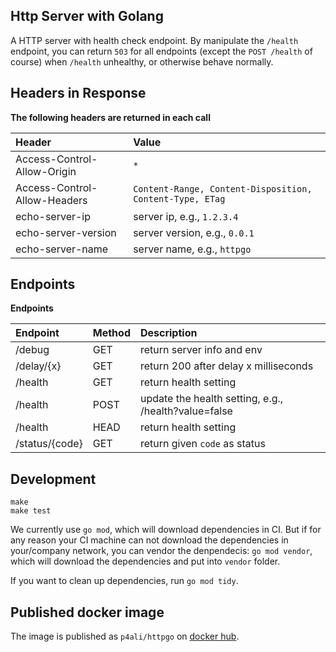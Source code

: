 ## Http Server with Golang

A HTTP server with health check endpoint. By manipulate the `/health` endpoint, you can return `503` for all
endpoints (except the `POST /health` of course) when `/health` unhealthy, or otherwise behave normally.

## Headers in Response

**The following headers are returned in each call**

|Header                       | Value                                                    |
|:----------------------------|:---------------------------------------------------------|
|Access-Control-Allow-Origin  | `*`                                                      | 
|Access-Control-Allow-Headers | `Content-Range, Content-Disposition, Content-Type, ETag` |
|echo-server-ip               | server ip, e.g., `1.2.3.4`                               |
|echo-server-version          | server version, e.g., `0.0.1`                            |
|echo-server-name             | server name, e.g., `httpgo`                              |

## Endpoints

**Endpoints**

|Endpoint             |Method | Description                                            |
|:--------------------|:------|:-------------------------------------------------------|
| /debug              |GET    | return server info and env                             |
| /delay/{x}          |GET    | return 200 after delay x milliseconds                  |
| /health             |GET    | return health setting                                  |
| /health             |POST   | update the health setting, e.g., /health?value=false   |
| /health             |HEAD   | return health setting                                  |
| /status/{code}      |GET    | return given `code` as status                          |


## Development

```$bash
make
make test
```

We currently use `go mod`, which will download dependencies in CI. But if for any reason your CI machine
can not download the dependencies in your/company network, you can vendor the denpendecis: `go mod vendor`,
which will download the dependencies and put into `vendor` folder.

If you want to clean up dependencies, run `go mod tidy`.


## Published docker image

The image is published as `p4ali/httpgo` on [docker hub](https://hub.docker.com/r/p4ali/httpgo).